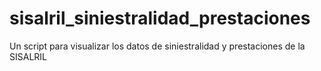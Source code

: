 # sisalril_siniestralidad_prestaciones
Un script para visualizar los datos de siniestralidad y prestaciones de la SISALRIL
